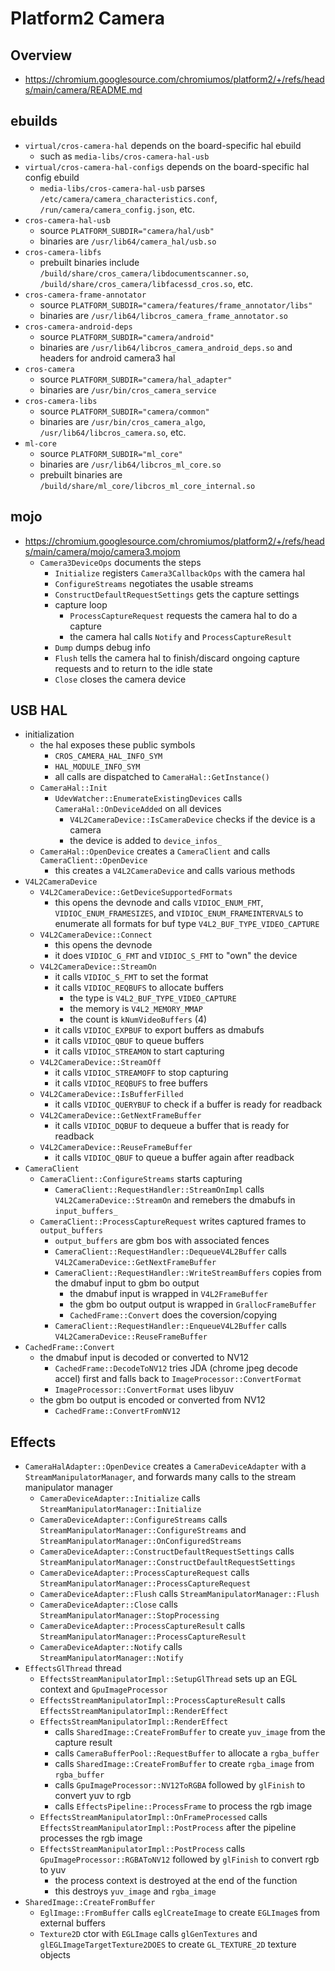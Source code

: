 Platform2 Camera
================

## Overview

- <https://chromium.googlesource.com/chromiumos/platform2/+/refs/heads/main/camera/README.md>

## ebuilds

- `virtual/cros-camera-hal` depends on the board-specific hal ebuild
  - such as `media-libs/cros-camera-hal-usb`
- `virtual/cros-camera-hal-configs` depends on the board-specific hal config
  ebuild
  - `media-libs/cros-camera-hal-usb` parses
    `/etc/camera/camera_characteristics.conf`,
    `/run/camera/camera_config.json`, etc.
- `cros-camera-hal-usb`
  - source `PLATFORM_SUBDIR="camera/hal/usb"`
  - binaries are `/usr/lib64/camera_hal/usb.so`
- `cros-camera-libfs`
  - prebuilt binaries include
    `/build/share/cros_camera/libdocumentscanner.so`,
    `/build/share/cros_camera/libfacessd_cros.so`, etc.
- `cros-camera-frame-annotator`
  - source `PLATFORM_SUBDIR="camera/features/frame_annotator/libs"`
  - binaries are `/usr/lib64/libcros_camera_frame_annotator.so`
- `cros-camera-android-deps`
  - source `PLATFORM_SUBDIR="camera/android"`
  - binaries are `/usr/lib64/libcros_camera_android_deps.so` and headers for
    android camera3 hal
- `cros-camera`
  - source `PLATFORM_SUBDIR="camera/hal_adapter"`
  - binaries are `/usr/bin/cros_camera_service`
- `cros-camera-libs`
  - source `PLATFORM_SUBDIR="camera/common"`
  - binaries are `/usr/bin/cros_camera_algo`, `/usr/lib64/libcros_camera.so`,
    etc.
- `ml-core`
  - source `PLATFORM_SUBDIR="ml_core"`
  - binaries are `/usr/lib64/libcros_ml_core.so`
  - prebuilt binaries are `/build/share/ml_core/libcros_ml_core_internal.so`

## mojo

- <https://chromium.googlesource.com/chromiumos/platform2/+/refs/heads/main/camera/mojo/camera3.mojom>
  - `Camera3DeviceOps` documents the steps
    - `Initialize` registers `Camera3CallbackOps` with the camera hal
    - `ConfigureStreams` negotiates the usable streams
    - `ConstructDefaultRequestSettings` gets the capture settings
    - capture loop
      - `ProcessCaptureRequest` requests the camera hal to do a capture
      - the camera hal calls `Notify` and `ProcessCaptureResult`
    - `Dump` dumps debug info
    - `Flush` tells the camera hal to finish/discard ongoing capture requests
      and to return to the idle state
    - `Close` closes the camera device

## USB HAL

- initialization
  - the hal exposes these public symbols
    - `CROS_CAMERA_HAL_INFO_SYM`
    - `HAL_MODULE_INFO_SYM`
    - all calls are dispatched to `CameraHal::GetInstance()`
  - `CameraHal::Init`
    - `UdevWatcher::EnumerateExistingDevices` calls `CameraHal::OnDeviceAdded`
      on all devices
      - `V4L2CameraDevice::IsCameraDevice` checks if the device is a camera
      - the device is added to `device_infos_`
  - `CameraHal::OpenDevice` creates a `CameraClient` and calls
    `CameraClient::OpenDevice`
    - this creates a `V4L2CameraDevice` and calls various methods
- `V4L2CameraDevice`
  - `V4L2CameraDevice::GetDeviceSupportedFormats`
    - this opens the devnode and calls `VIDIOC_ENUM_FMT`,
      `VIDIOC_ENUM_FRAMESIZES`, and `VIDIOC_ENUM_FRAMEINTERVALS` to enumerate
      all formats for buf type `V4L2_BUF_TYPE_VIDEO_CAPTURE`
  - `V4L2CameraDevice::Connect`
    - this opens the devnode
    - it does `VIDIOC_G_FMT` and `VIDIOC_S_FMT` to "own" the device
  - `V4L2CameraDevice::StreamOn`
    - it calls `VIDIOC_S_FMT` to set the format
    - it calls `VIDIOC_REQBUFS` to allocate buffers
      - the type is `V4L2_BUF_TYPE_VIDEO_CAPTURE`
      - the memory is `V4L2_MEMORY_MMAP`
      - the count is `kNumVideoBuffers` (4)
    - it calls `VIDIOC_EXPBUF` to export buffers as dmabufs
    - it calls `VIDIOC_QBUF` to queue buffers
    - it calls `VIDIOC_STREAMON` to start capturing
  - `V4L2CameraDevice::StreamOff`
    - it calls `VIDIOC_STREAMOFF` to stop capturing
    - it calls `VIDIOC_REQBUFS` to free buffers
  - `V4L2CameraDevice::IsBufferFilled`
    - it calls `VIDIOC_QUERYBUF` to check if a buffer is ready for readback
  - `V4L2CameraDevice::GetNextFrameBuffer`
    - it calls `VIDIOC_DQBUF` to dequeue a buffer that is ready for readback
  - `V4L2CameraDevice::ReuseFrameBuffer`
    - it calls `VIDIOC_QBUF` to queue a buffer again after readback
- `CameraClient`
  - `CameraClient::ConfigureStreams` starts capturing
    - `CameraClient::RequestHandler::StreamOnImpl` calls
      `V4L2CameraDevice::StreamOn` and remebers the dmabufs in
      `input_buffers_`
  - `CameraClient::ProcessCaptureRequest` writes captured frames to
    `output_buffers`
    - `output_buffers` are gbm bos with associated fences
    - `CameraClient::RequestHandler::DequeueV4L2Buffer` calls
      `V4L2CameraDevice::GetNextFrameBuffer`
    - `CameraClient::RequestHandler::WriteStreamBuffers` copies from the
      dmabuf input to gbm bo output
      - the dmabuf input is wrapped in `V4L2FrameBuffer`
      - the gbm bo output output is wrapped in `GrallocFrameBuffer`
      - `CachedFrame::Convert` does the coversion/copying
    - `CameraClient::RequestHandler::EnqueueV4L2Buffer` calls
      `V4L2CameraDevice::ReuseFrameBuffer`
- `CachedFrame::Convert`
  - the dmabuf input is decoded or converted to NV12
    - `CachedFrame::DecodeToNV12` tries JDA (chrome jpeg decode accel) first
      and falls back to `ImageProcessor::ConvertFormat`
    - `ImageProcessor::ConvertFormat` uses libyuv
  - the gbm bo output is encoded or converted from NV12
    - `CachedFrame::ConvertFromNV12`

## Effects

- `CameraHalAdapter::OpenDevice` creates a `CameraDeviceAdapter` with a
  `StreamManipulatorManager`, and forwards many calls to the stream
  manipulator manager
  - `CameraDeviceAdapter::Initialize` calls
    `StreamManipulatorManager::Initialize`
  - `CameraDeviceAdapter::ConfigureStreams` calls
    `StreamManipulatorManager::ConfigureStreams` and
    `StreamManipulatorManager::OnConfiguredStreams`
  - `CameraDeviceAdapter::ConstructDefaultRequestSettings` calls
    `StreamManipulatorManager::ConstructDefaultRequestSettings`
  - `CameraDeviceAdapter::ProcessCaptureRequest` calls
    `StreamManipulatorManager::ProcessCaptureRequest`
  - `CameraDeviceAdapter::Flush` calls `StreamManipulatorManager::Flush`
  - `CameraDeviceAdapter::Close` calls
    `StreamManipulatorManager::StopProcessing`
  - `CameraDeviceAdapter::ProcessCaptureResult` calls
    `StreamManipulatorManager::ProcessCaptureResult`
  - `CameraDeviceAdapter::Notify` calls `StreamManipulatorManager::Notify`
- `EffectsGlThread` thread
  - `EffectsStreamManipulatorImpl::SetupGlThread` sets up an EGL context and
    `GpuImageProcessor`
  - `EffectsStreamManipulatorImpl::ProcessCaptureResult` calls
    `EffectsStreamManipulatorImpl::RenderEffect`
  - `EffectsStreamManipulatorImpl::RenderEffect`
    - calls `SharedImage::CreateFromBuffer` to create `yuv_image` from the
      capture result
    - calls `CameraBufferPool::RequestBuffer` to allocate a `rgba_buffer`
    - calls `SharedImage::CreateFromBuffer` to create `rgba_image` from
      `rgba_buffer`
    - calls `GpuImageProcessor::NV12ToRGBA` followed by `glFinish` to convert
      yuv to rgb
    - calls `EffectsPipeline::ProcessFrame` to process the rgb image
  - `EffectsStreamManipulatorImpl::OnFrameProcessed` calls
    `EffectsStreamManipulatorImpl::PostProcess` after the pipeline processes
    the rgb image
  - `EffectsStreamManipulatorImpl::PostProcess` calls
    `GpuImageProcessor::RGBAToNV12` followed by `glFinish` to convert rgb to
    yuv
    - the process context is destroyed at the end of the function
    - this destroys `yuv_image` and `rgba_image`
- `SharedImage::CreateFromBuffer`
  - `EglImage::FromBuffer` calls `eglCreateImage` to create `EGLImage`s from
    external buffers
  - `Texture2D` ctor with `EGLImage` calls `glGenTextures` and
    `glEGLImageTargetTexture2DOES` to create `GL_TEXTURE_2D` texture objects

